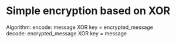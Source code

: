 # Simple encryption based on XOR

Algorithm:
encode: message XOR key = encrypted_message
<br />
decode: encrypted_message XOR key = message


